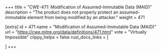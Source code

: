 +++
title = "CWE-471: Modification of Assumed-Immutable Data (MAID)"
description	= "The product does not properly protect an assumed-immutable element from being modified by an attacker."
weight = 471

[extra]
id = 471
name = "Modification of Assumed-Immutable Data (MAID)"
url = "https://cwe.mitre.org/data/definitions/471.html"
vote = "Virtually Impossible"
clippy_helps = false
rust_docs_links = [
	
]
+++

